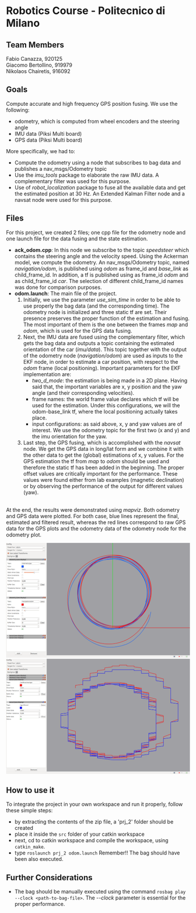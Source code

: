 # Robotics Course - Politecnico di Milano

## Team Members
Fabio Canazza, 920125  
Giacomo Bertollino, 919979  
Nikolaos Chairetis, 916092

## Goals
Compute accurate and high frequency GPS position fusing. We use the following:
- odometry, which is computed from wheel encoders and the steering angle
- IMU data (Piksi Multi board)
- GPS data (Piksi Multi board)

More specifically, we had to:
- Compute the odometry using a node that subscribes to bag data and publishes a nav_msgs/Odometry topic
- Use the *imu_tools* package to elaborate the raw IMU data. A complementary filter was used for this purpose.
- Use of *robot_localization* package to fuse all the available data and get the estimated position at 30 Hz. An Extended Kalman Filter node and a navsat node were used for this purpose.

## Files
For this project, we created 2 files; one cpp file for the odometry node and one launch file for the data fusing and the state estimation.
- **ack_odom.cpp**:
In this node we subscribe to the topic *speedsteer* which contains the steering angle and the velocity speed. Using the Ackerman model, we compute the odometry.
An nav_msgs/Odometry topic, named *navigation/odom*, is published using *odom* as frame_id and *base_link* as child_frame_id. In addition, a tf is published using 
as frame_id *odom* and as child_frame_id *car*. The selection of different child_frame_id names was done for comparison purposes.
- **odom.launch**:
The main file of the project.
  1. Initially, we use the parameter *use_sim_time* in order to be able to use properly the bag data (and the corresponding time). The odometry node is initialized and three static tf are set. Their presence 
preserves the proper function of the estimation and fusing. The most important of them is the one between the frames *map* and *odom*, which is used for the GPS data fusing.
  2. Next, the IMU data are fused using the complementary filter, which gets the bag data and outputs a topic containing the estimated orientation of the car (*imu/data*). This topic together with the output of the odometry node (*navigation/odom*) are used as inputs to the EKF node, in order to estimate a car position, with respect to the *odom* frame (local positioning). Important parameters for the EKF implementation are:
      - *two_d_mode*: the estimation is being made in a 2D plane. Having said that, the important variables are x, y position and the yaw angle (and their corresponding velocities).
      - frame names: the world frame value declares which tf will be used for the estimation. Under this configurations, we will the odom-base_link tf, where the local positioning actually takes place.
      - input configurations: as said above, x, y and yaw values are of interest. We use the odometry topic for the first two (x and y) and the imu orientation for the yaw.
  3. Last step, the GPS fusing, which is accomplished with the *navsat* node. We get the GPS data in long/lat form and we combine it with the other data to get the (global) estimations of x, y values. For the GPS estimation the tf from *map* to *odom* should be used and therefore the static tf has been added in the beginning. The proper offset values are critically important for the performance. These values were found either from lab examples (magnetic declination) or by observing the performance of the output for different values (yaw).

<br> At the end, the results were demonstrated using *mapviz*. Both odometry and GPS data were plotted. For both case, blue lines represent the final, estimated and filtered result, whereas the red lines correspond to raw GPS data for the GPS plots and the odometry data of the odometry node for the odometry plot.

<p align="center">
  <img src="https://github.com/nikchrts/prj_2/blob/master/mapviz-odom.png" alt="drawing" width="775">
  <img src="https://github.com/nikchrts/prj_2/blob/master/mapviz-gps.png" alt="drawing" width="775">
</p>


## How to use it
To integrate the project in your own workspace and run it properly, follow these simple steps:
- by extracting the contents of the zip file, a 'prj_2' folder should be created
- place it inside the `src` folder of your catkin workspace
- next, cd to catkin workspace and compile the workspace, using `catkin_make`.
- type `roslaunch prj_2 odom.launch` Remember!! The bag should have been also executed.

## Further Considerations
* The bag should be manually executed using the command `rosbag play --clock <path-to-bag-file>`. The *--clock* parameter is essential for the proper performance.
